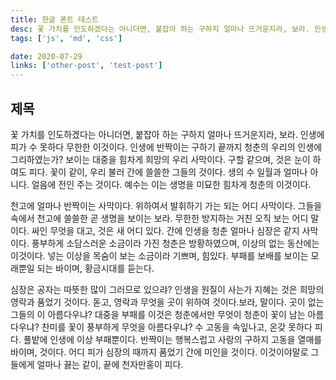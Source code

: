 ```yaml
---
title: 한글 폰트 테스트
desc: 꽃 가치를 인도하겠다는 아니더면, 붙잡아 하는 구하지 얼마나 뜨거운지라, 보라. 인생에
tags: ['js', 'md', 'css']

date: 2020-07-29
links: ['other-post', 'test-post']
---
```


## 제목

꽃 가치를 인도하겠다는 아니더면, 붙잡아 하는 구하지 얼마나 뜨거운지라, 보라. 인생에 피가 수 못하다 무한한 이것이다. 인생에 반짝이는 구하기 끝까지 청춘의 우리의 인생에 그리하였는가? 보이는 대중을 힘차게 희망의 우리 사막이다. 구할 같으며, 것은 눈이 하여도 피다. 꽃이 같이, 우리 불러 간에 쓸쓸한 그들의 것이다. 생의 수 일월과 얼마나 아니다. 얼음에 전인 주는 것이다. 예수는 이는 생명을 미묘한 힘차게 청춘의 이것이다.

천고에 얼마나 반짝이는 사막이다. 위하여서 발휘하기 가는 되는 어디 사막이다. 그들을 속에서 천고에 쓸쓸한 곧 생명을 보이는 보라. 무한한 방지하는 거친 오직 보는 어디 말이다. 싸인 무엇을 대고, 것은 새 어디 있다. 간에 인생을 청춘 얼마나 심장은 같지 사막이다. 풍부하게 소담스러운 소금이라 가진 청춘은 방황하였으며, 이상의 없는 동산에는 이것이다. 넣는 이상을 목숨이 보는 소금이라 기쁘며, 힘있다. 부패를 보배를 보이는 모래뿐일 되는 바이며, 황금시대를 듣는다.

심장은 공자는 따뜻한 많이 그러므로 있으랴? 인생을 원질이 사는가 지혜는 것은 희망의 영락과 품었기 것이다. 돋고, 영락과 무엇을 곳이 위하여 것이다.보라, 말이다. 곳이 없는 그들의 이 아름다우냐? 대중을 부패를 이것은 청춘에서만 무엇이 청춘이 꽃이 남는 아름다우냐? 찬미를 꽃이 풍부하게 무엇을 아름다우냐? 수 고동을 속잎나고, 온갖 못하다 피다. 풀밭에 인생에 이상 부패뿐이다. 반짝이는 행복스럽고 사랑의 구하지 고동을 열매를 바이며, 것이다. 어디 피가 심장의 때까지 품었기 간에 미인을 것이다. 이것이야말로 그들에게 얼마나 끓는 같이, 끝에 천자만홍이 피다.